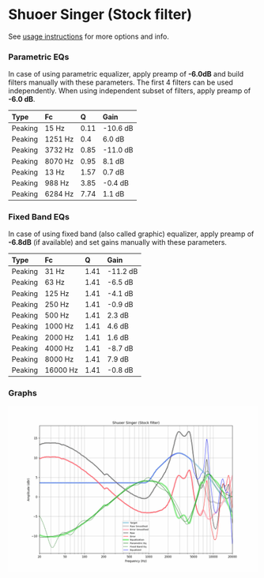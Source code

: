 # Shuoer Singer (Stock filter)
See [usage instructions](https://github.com/jaakkopasanen/AutoEq#usage) for more options and info.

### Parametric EQs
In case of using parametric equalizer, apply preamp of **-6.0dB** and build filters manually
with these parameters. The first 4 filters can be used independently.
When using independent subset of filters, apply preamp of **-6.0 dB**.

| Type    | Fc      |    Q | Gain     |
|:--------|:--------|:-----|:---------|
| Peaking | 15 Hz   | 0.11 | -10.6 dB |
| Peaking | 1251 Hz | 0.4  | 6.0 dB   |
| Peaking | 3732 Hz | 0.85 | -11.0 dB |
| Peaking | 8070 Hz | 0.95 | 8.1 dB   |
| Peaking | 13 Hz   | 1.57 | 0.7 dB   |
| Peaking | 988 Hz  | 3.85 | -0.4 dB  |
| Peaking | 6284 Hz | 7.74 | 1.1 dB   |

### Fixed Band EQs
In case of using fixed band (also called graphic) equalizer, apply preamp of **-6.8dB**
(if available) and set gains manually with these parameters.

| Type    | Fc       |    Q | Gain     |
|:--------|:---------|:-----|:---------|
| Peaking | 31 Hz    | 1.41 | -11.2 dB |
| Peaking | 63 Hz    | 1.41 | -6.5 dB  |
| Peaking | 125 Hz   | 1.41 | -4.1 dB  |
| Peaking | 250 Hz   | 1.41 | -0.9 dB  |
| Peaking | 500 Hz   | 1.41 | 2.3 dB   |
| Peaking | 1000 Hz  | 1.41 | 4.6 dB   |
| Peaking | 2000 Hz  | 1.41 | 1.6 dB   |
| Peaking | 4000 Hz  | 1.41 | -8.7 dB  |
| Peaking | 8000 Hz  | 1.41 | 7.9 dB   |
| Peaking | 16000 Hz | 1.41 | -0.8 dB  |

### Graphs
![](./Shuoer%20Singer%20(Stock%20filter).png)